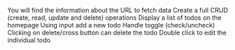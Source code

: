 You will find the information about the URL to fetch data
Create a full CRUD (create, read, update and delete) operations
Display a list of todos on the homepage
Using input add a new todo
Handle toggle (check/uncheck)
Clicking on delete/cross button can delete the todo
Double click to edit the individual todo